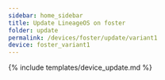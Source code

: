 ```yaml
---
sidebar: home_sidebar
title: Update LineageOS on foster
folder: update
permalink: /devices/foster/update/variant1
device: foster_variant1
---
```

{% include templates/device_update.md %}
